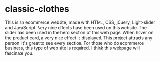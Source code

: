 # classic-clothes
This is an ecommerce website, made with HTML, CSS, jQuery, Light-slider and JavaScript. Very nice effects have been used on this website. The slider has been used in the hero section of this web page. When hover on the product card, a very nice effect is displayed. This project attracts any person. It's great to see every section. For those who do ecommerce business, this type of web site is required. I think this webpage will fascinate you.

